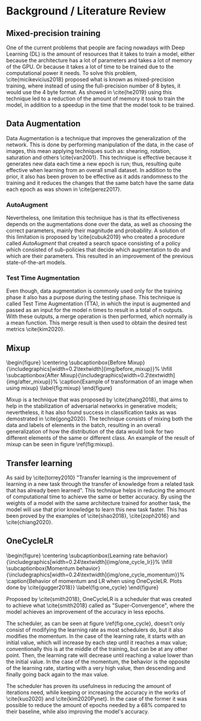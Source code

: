 # Background / Literature Review

<!-- Background information expands upon the key points stated in your introduction but is not the main focus of the paper. Sufficient background information helps your reader determine if you have a basic understanding of the research problem being investigated and promotes confidence in the overall quality of your analysis and findings. -->

<!-- Background information can also include summaries of important, relevant research studies. The key is to summarize for the reader what is known about the specific research problem before you conducted your analysis. This is accomplished with a general review of the foundational research literature (with citations) that report findings that inform your study's aims and objectives. -->

<!-- TODO: Probably add information related to CNN and/or weight decays -->

## Mixed-precision training

One of the current problems that people are facing nowadays with Deep Learning (DL) is the amount of resources that it takes to train a model, either because the architecture has a lot of parameters and takes a lot of memory of the GPU. Or because it takes a lot of time to be trained due to the computational power it needs. To solve this problem, \cite{micikevicius2018} proposed what is known as mixed-precision training, where instead of using the full-precision number of 8 bytes, it would use the 4 byte format. As showed in \cite{he2019} using this technique led to a reduction of the amount of memory it took to train the model, in addition to a speedup in the time that the model took to be trained.

## Data Augmentation

Data Augmentation is a technique that improves the generalization of the network. This is done by performing manipulation of the data, in the case of images, this mean applying techniques such as: shearing, rotation, saturation and others \cite{van2001}. This technique is effective because it generates new data each time a new epoch is run; thus, resulting quite effective when learning from an overall small dataset. In addition to the prior, it also has been proven to be effective as it adds randomness to the training and it reduces the changes that the same batch have the same data each epoch as was shown in \cite{perez2017}.

### AutoAugment

Nevertheless, one limitation this technique has is that its effectiveness depends on the augmentations done over the data, as well as choosing the correct parameters, mainly their magnitude and probability. A solution of this limitation is proposed by \cite{cubuk2019} who created a procedure called _AutoAugment_ that created a search space consisting of a policy which consisted of sub-policies that decide which augmentation to do and which are their parameters. This resulted in an improvement of the previous state-of-the-art models.

### Test Time Augmentation

Even though, data augmentation is commonly used only for the training phase it also has a purpose during the testing phase. This technique is called Test Time Augmentation (TTA), in which the input is augmented and passed as an input for the model n times to result in a total of n outputs. With these outputs, a merge operation is then performed, which normally is a mean function. This merge result is then used to obtain the desired test metrics \cite{kim2020}.

## Mixup

<!-- TODO: Add information related to the alpha value -->

\begin{figure}
\centering
\subcaptionbox{Before Mixup}{\includegraphics[width=0.2\textwidth]{img/before_mixup}}%
\hfill
\subcaptionbox{After Mixup}{\includegraphics[width=0.2\textwidth]{img/after_mixup}}%
\caption{Example of transformation of an image when using mixup}
\label{fig:mixup}
\end{figure}

Mixup is a technique that was proposed by \cite{zhang2018}, that aims to help in the stabilization of adversarial networks in generative models; nevertheless, it has also found success in classification tasks as was demostrated in \cite{gong2020}. The technique consists of mixing both the data and labels of elements in the batch, resulting in an overall generalization of how the distribution of the data would look for two different elements of the same or different class. An example of the result of mixup can be seen in figure \ref{fig:mixup}.

## Transfer learning

As said by \cite{torrey2010} "Transfer learning is the improvement of learning in a new task through the transfer of knowledge from a related task that has already been learned". This technique helps in reducing the amount of computational time to achieve the same or better accuracy. By using the weights of a model with the same architecture trained for another task, the model will use that prior knowledge to learn this new task faster. This has been proved by the examples of \cite{shao2018}, \cite{zoph2016} and \cite{chiang2020}.

## OneCycleLR

\begin{figure}
\centering
\subcaptionbox{Learning rate behavior}{\includegraphics[width=0.24\textwidth]{img/one_cycle_lr}}%
\hfill
\subcaptionbox{Momentum behavior}{\includegraphics[width=0.24\textwidth]{img/one_cycle_momentum}}%
\caption{Behavior of momentum and LR when using OneCycleLR. Plots done by \cite{gugger2018}}
\label{fig:one_cycle}
\end{figure}

Proposed by \cite{smith2018}, OneCycleLR is a scheduler that was created to achieve what \cite{smith2018} called as "Super-Convergence", where the model achieves an improvement of the accuracy in less epochs.

The scheduler, as can be seen at figure \ref{fig:one_cycle}, doesn't only consist of modifying the learning rate as most schedulers do, but it also modifies the momentum. In the case of the learning rate, it starts with an initial value, which will increase by each step until it reaches a max value; conventionally this is at the middle of the training, but can be at any other point. Then, the learning rate will decrease until reaching a value lower than the initial value. In the case of the momentum, the behavior is the opposite of the learning rate, starting with a very high value, then descending and finally going back again to the max value.

The scheduler has proven its usefulness in reducing the amount of iterations need, while keeping or increasing the accuracy in the works of \cite{kuo2020} and \cite{kim2020Pynet}. In the case of the former it was possible to reduce the amount of epochs needed by a 68% compared to their baseline, while also improving the model's accuracy.

